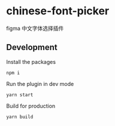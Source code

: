 # chinese-font-picker

figma 中文字体选择插件

## Development

Install the packages 
```
npm i
```


Run the plugin in dev mode
```
yarn start
```


Build for production
```
yarn build
```
